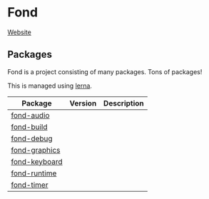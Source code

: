 # Fond

[Website](https://dannyfritz.github.io/fond/)

## Packages
Fond is a project consisting of many packages. Tons of packages!

This is managed using [lerna](https://github.com/lerna/lerna).

| Package | Version | Description |
| ------- | ------- | ----------- |
| [fond-audio](/packages/fond-audio) |
| [fond-build](/packages/fond-build) |
| [fond-debug](/packages/fond-debug) |
| [fond-graphics](/packages/fond-graphics) |
| [fond-keyboard](/packages/fond-keyboard) |
| [fond-runtime](/packages/fond-runtime) |
| [fond-timer](/packages/fond-timer) |
